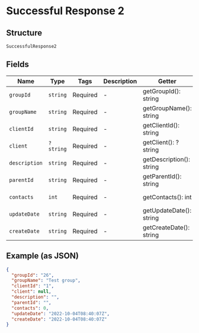 
# Successful Response 2

## Structure

`SuccessfulResponse2`

## Fields

| Name | Type | Tags | Description | Getter | Setter |
|  --- | --- | --- | --- | --- | --- |
| `groupId` | `string` | Required | - | getGroupId(): string | setGroupId(string groupId): void |
| `groupName` | `string` | Required | - | getGroupName(): string | setGroupName(string groupName): void |
| `clientId` | `string` | Required | - | getClientId(): string | setClientId(string clientId): void |
| `client` | `?string` | Required | - | getClient(): ?string | setClient(?string client): void |
| `description` | `string` | Required | - | getDescription(): string | setDescription(string description): void |
| `parentId` | `string` | Required | - | getParentId(): string | setParentId(string parentId): void |
| `contacts` | `int` | Required | - | getContacts(): int | setContacts(int contacts): void |
| `updateDate` | `string` | Required | - | getUpdateDate(): string | setUpdateDate(string updateDate): void |
| `createDate` | `string` | Required | - | getCreateDate(): string | setCreateDate(string createDate): void |

## Example (as JSON)

```json
{
  "groupId": "26",
  "groupName": "Test group",
  "clientId": "1",
  "client": null,
  "description": "",
  "parentId": "",
  "contacts": 0,
  "updateDate": "2022-10-04T08:40:07Z",
  "createDate": "2022-10-04T08:40:07Z"
}
```


